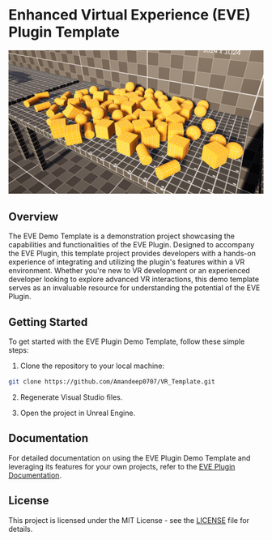  # Enhanced Virtual Experience (EVE) Plugin Template

![Preview](Splash.png)

## Overview
The EVE Demo Template is a demonstration project showcasing the capabilities and functionalities of the EVE Plugin. Designed to accompany the EVE Plugin, this template project provides developers with a hands-on experience of integrating and utilizing the plugin's features within a VR environment. Whether you're new to VR development or an experienced developer looking to explore advanced VR interactions, this demo template serves as an invaluable resource for understanding the potential of the EVE Plugin.

## Getting Started
To get started with the EVE Plugin Demo Template, follow these simple steps:

1. Clone the repository to your local machine:
```bash
git clone https://github.com/Amandeep0707/VR_Template.git
```
2. Regenerate Visual Studio files.

3. Open the project in Unreal Engine.

## Documentation
For detailed documentation on using the EVE Plugin Demo Template and leveraging its features for your own projects, refer to the [EVE Plugin Documentation](https://docs.google.com/document/d/1YUKypYo-mNWKONceBwLo9VeZOQVTERbOSpwB3DJOyus/edit?usp=sharing).

## License
This project is licensed under the MIT License - see the [LICENSE](LICENSE.md) file for details.
